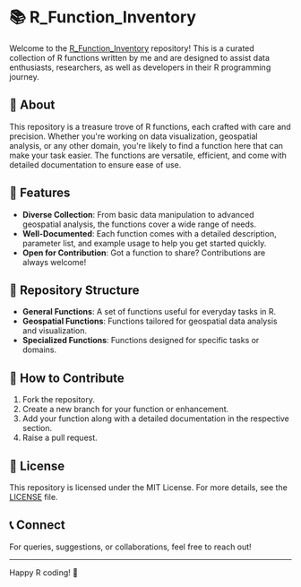 # 📚 R_Function_Inventory

Welcome to the [R_Function_Inventory](https://github.com/SamMajumder/R_Function_Inventory) repository! This is a curated collection of R functions written by me and are designed to assist data enthusiasts, researchers, as well as developers in their R programming journey.

## 🌟 About

This repository is a treasure trove of R functions, each crafted with care and precision. Whether you're working on data visualization, geospatial analysis, or any other domain, you're likely to find a function here that can make your task easier. The functions are versatile, efficient, and come with detailed documentation to ensure ease of use.

## 🚀 Features

- **Diverse Collection**: From basic data manipulation to advanced geospatial analysis, the functions cover a wide range of needs.
- **Well-Documented**: Each function comes with a detailed description, parameter list, and example usage to help you get started quickly.
- **Open for Contribution**: Got a function to share? Contributions are always welcome!

## 📂 Repository Structure

- **General Functions**: A set of functions useful for everyday tasks in R.
- **Geospatial Functions**: Functions tailored for geospatial data analysis and visualization.
- **Specialized Functions**: Functions designed for specific tasks or domains.

## 🤝 How to Contribute

1. Fork the repository.
2. Create a new branch for your function or enhancement.
3. Add your function along with a detailed documentation in the respective section.
4. Raise a pull request.

## 📜 License

This repository is licensed under the MIT License. For more details, see the [LICENSE](LICENSE) file.

## 📞 Connect

For queries, suggestions, or collaborations, feel free to reach out!

---

Happy R coding! 🎉
